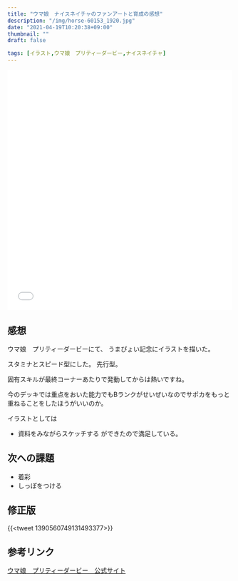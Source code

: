 ```yaml
---
title: "ウマ娘　ナイスネイチャのファンアートと育成の感想"
description: "/img/horse-60153_1920.jpg"
date: "2021-04-19T10:20:38+09:00"
thumbnail: ""
draft: false

tags: [イラスト,ウマ娘　プリティーダービー,ナイスネイチャ]
---
```



<div style="max-width: 722px;"><div style="left: 0; width: 100%; height: 0; position: relative; padding-bottom: 106.9767%;"><iframe src="//cdn.iframe.ly/api/iframe?url=https%3A%2F%2Fwww.pixiv.net%2Fartworks%2F89238842&amp;key=a821177d432254580d038725ee2ff7a1" style="border: 0; top: 0; left: 0; width: 100%; height: 100%; position: absolute;" allowfullscreen></iframe></div></div>

## 感想
ウマ娘　プリティーダービーにて、
うまぴょい記念にイラストを描いた。

スタミナとスピード型にした。
先行型。

固有スキルが最終コーナーあたりで発動してからは熱いですね。

今のデッキでは重点をおいた能力でもBランクがせいぜいなのでサポカをもっと重ねることをしたほうがいいのか。

イラストとしては
- 資料をみながらスケッチする
ができたので満足している。

## 次への課題
- 着彩
- しっぽをつける

## 修正版
{{<tweet 1390560749131493377>}}

## 参考リンク
[ウマ娘　プリティーダービー　公式サイト](https://umamusume.jp)